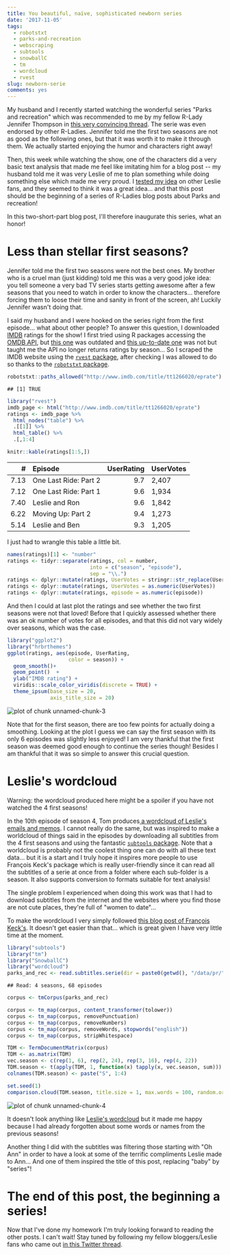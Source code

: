 ```yaml
---
title: You beautiful, naïve, sophisticated newborn series
date: '2017-11-05'
tags:
  - robotstxt
  - parks-and-recreation
  - webscraping
  - subtools
  - snowballC
  - tm
  - wordcloud
  - rvest
slug: newborn-serie
comments: yes
---
```



My husband and I recently started watching the wonderful series "Parks and recreation" which was recommended to me by my fellow R-Lady Jennifer Thompson in [this very convincing thread](https://twitter.com/jent103/status/908162485689122816). The serie was even endorsed by other R-Ladies. Jennifer told me the first two seasons are not as good as the following ones, but that it was worth it to make it through them. We actually started enjoying the humor and characters right away!

Then, this week while watching the show, one of the characters did a very basic text analysis that made me feel like imitating him for a blog post -- my husband told me it was very Leslie of me to plan something while doing something else which made me very proud. I [tested my idea](https://twitter.com/ma_salmon/status/926167897478778880) on other Leslie fans, and they seemed to think it was a great idea... and that this post should be the beginning of a series of R-Ladies blog posts about Parks and recreation! 

In this two-short-part blog post, I'll therefore inaugurate this series, what an honor!

<!--more-->

# Less than stellar first seasons?

Jennifer told me the first two seasons were not the best ones. My brother who is a cruel man (just kidding) told me this was a very good joke idea: you tell someone a very bad TV series starts getting awesome after a few seasons that you need to watch in order to know the characters... therefore forcing them to loose their time and sanity in front of the screen, ah! Luckily Jennifer wasn't doing that.

I said my husband and I were hooked on the series right from the first episode... what about other people? To answer this question, I downloaded [IMDB](http://www.imdb.com/) ratings for the show! I first tried using R packages accessing the [OMDB API](http://www.omdbapi.com/), but [this one](https://github.com/RMHogervorst/imdb) was outdated and [this up-to-date one](https://github.com/hrbrmstr/omdbapi) was not but taught me the API no longer returns ratings by season... So I scraped the IMDB website using the [`rvest` package](https://github.com/hadley/rvest), after checking I was allowed to do so thanks to the [`robotstxt` package](https://github.com/ropenscilabs/robotstxt).


```r
robotstxt::paths_allowed("http://www.imdb.com/title/tt1266020/eprate")
```

```
## [1] TRUE
```

```r
library("rvest")
imdb_page <- html("http://www.imdb.com/title/tt1266020/eprate")
ratings <- imdb_page %>%
  html_nodes("table") %>%
  .[[1]] %>%
  html_table() %>%
  .[,1:4]

knitr::kable(ratings[1:5,])
```



|    #|Episode               | UserRating|UserVotes |
|----:|:---------------------|----------:|:---------|
| 7.13|One Last Ride: Part 2 |        9.7|2,407     |
| 7.12|One Last Ride: Part 1 |        9.6|1,934     |
| 7.40|Leslie and Ron        |        9.6|1,842     |
| 6.22|Moving Up: Part 2     |        9.4|1,273     |
| 5.14|Leslie and Ben        |        9.3|1,205     |

I just had to wrangle this table a little bit.


```r
names(ratings)[1] <- "number"
ratings <- tidyr::separate(ratings, col = number,
                           into = c("season", "episode"),
                           sep = "\\.")
ratings <- dplyr::mutate(ratings, UserVotes = stringr::str_replace(UserVotes, ",", ""))
ratings <- dplyr::mutate(ratings, UserVotes = as.numeric(UserVotes))
ratings <- dplyr::mutate(ratings, episode = as.numeric(episode))
```

And then I could at last plot the ratings and see whether the two first seasons were not that loved! Before that I quickly assessed whether there was an ok number of votes for all episodes, and that this did not vary widely over seasons, which was the case.


```r
library("ggplot2")
library("hrbrthemes")
ggplot(ratings, aes(episode, UserRating,
                    color = season)) +
  geom_smooth()+
  geom_point()  +
  ylab("IMDB rating") +
  viridis::scale_color_viridis(discrete = TRUE) +
  theme_ipsum(base_size = 20,
              axis_title_size = 20)
```

![plot of chunk unnamed-chunk-3](/figure/source/2017-11-05-newborn-serie/unnamed-chunk-3-1.png)

Note that for the first season, there are too few points for actually doing a smoothing. Looking at the plot I guess we can say the first season with its only 6 episodes was slightly less enjoyed! I am very thankful that the first season was deemed good enough to continue the series though! Besides I am thankful that it was so simple to answer this crucial question.

# Leslie's wordcloud

Warning: the wordcloud produced here might be a spoiler if you have not watched the 4 first seasons!

In the 10th episode of season 4, Tom produces[ a wordcloud of Leslie's emails and memos](http://ifiwasthelastgirl.tumblr.com/post/77940482792/can-we-talk-about-leslies-word-cloud). I cannot really do the same, but was inspired to make a worldcloud of things said in the episodes by downloading all subtitles from the 4 first seasons and using the fantastic [`subtools` package](https://github.com/fkeck/subtools). Note that a worldcloud is probably not the coolest thing one can do with all these text data... but it is a start and I truly hope it inspires more people to use François Keck's package which is really user-friendly since it can read all the subtitles of a serie at once from a folder where each sub-folder is a season. It also supports conversion to formats suitable for text analysis!

The single problem I experienced when doing this work was that I had to download subtitles from the internet and the websites where you find those are not cute places, they're full of "women to date"...

To make the wordcloud I very simply followed [this blog post of François Keck's](http://www.pieceofk.fr/?p=437). It doesn't get easier than that... which is great given I have very little time at the moment.



```r
library("subtools")
library("tm")
library("SnowballC")
library("wordcloud")
parks_and_rec <- read.subtitles.serie(dir = paste0(getwd(), "/data/pr/"))
```

```
## Read: 4 seasons, 68 episodes
```

```r
corpus <- tmCorpus(parks_and_rec)

corpus <- tm_map(corpus, content_transformer(tolower))
corpus <- tm_map(corpus, removePunctuation)
corpus <- tm_map(corpus, removeNumbers)
corpus <- tm_map(corpus, removeWords, stopwords("english"))
corpus <- tm_map(corpus, stripWhitespace)

TDM <- TermDocumentMatrix(corpus)
TDM <- as.matrix(TDM)
vec.season <- c(rep(1, 6), rep(2, 24), rep(3, 16), rep(4, 22))
TDM.season <- t(apply(TDM, 1, function(x) tapply(x, vec.season, sum)))
colnames(TDM.season) <- paste("S", 1:4)

set.seed(1)
comparison.cloud(TDM.season, title.size = 1, max.words = 100, random.order = T)
```

![plot of chunk unnamed-chunk-4](/figure/source/2017-11-05-newborn-serie/unnamed-chunk-4-1.png)

It doesn't look anything like [Leslie's wordcloud](http://ifiwasthelastgirl.tumblr.com/post/77940482792/can-we-talk-about-leslies-word-cloud) but it made me happy because I had already forgotten about some words or names from the previous seasons! 

Another thing I did with the subtitles was filtering those starting with "Oh Ann" in order to have a look at some of the terrific compliments Leslie made to Ann... And one of them inspired the title of this post, replacing "baby" by "series"!

# The end of this post, the beginning a series!

Now that I've done my homework I'm truly looking forward to reading the other posts. I can't wait! Stay tuned by following my fellow bloggers/Leslie fans who came out [in this Twitter thread](https://twitter.com/ma_salmon/status/926167897478778880).
